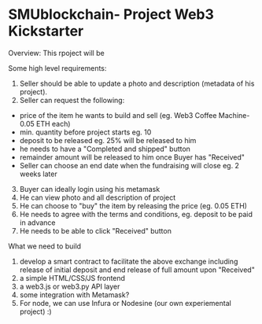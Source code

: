# SMUblockchain- Project Web3 Kickstarter

Overview: This  rpoject will be 

Some high level requirements:
1. Seller should be able to update a photo and description (metadata of his project). 
2. Seller can request the following:
- price of the item he wants to build and sell (eg. Web3 Coffee Machine- 0.05 ETH each)
- min. quantity before project starts eg. 10
- deposit to be released eg. 25% will be released to him
- he needs to have a "Completed and shipped" button
- remainder amount will be released to him once Buyer has "Received"
- Seller can choose an end date when the fundraising will close eg. 2 weeks later

3. Buyer can ideally login using his metamask
4. He can view photo and all description of project
5. He can choose to "buy" the item by releasing the price (eg. 0.05 ETH) 
6. He needs to agree with the terms and conditions, eg. deposit to be paid in advance
7. He needs to be able to click "Received" button

What we need to build
1. develop a smart contract to facilitate the above exchange including release of initial deposit and end release of full amount upon "Received"
2. a simple HTML/CSS/JS frontend
3. a web3.js or web3.py API layer
4. some integration with Metamask?  
5. For node, we can use Infura or Nodesine (our own experiemental project) :) 






